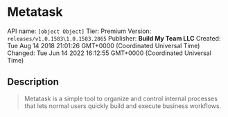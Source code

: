 # Metatask
API name: `[object Object]`
Tier: Premium
Version: `releases/v1.0.1583\1.0.1583.2865`
Publisher: **Build My Team LLC**
Created: Tue Aug 14 2018 21:01:26 GMT+0000 (Coordinated Universal Time)
Changed: Tue Jun 14 2022 16:12:55 GMT+0000 (Coordinated Universal Time)

## Description
> Metatask is a simple tool to organize and control internal processes that lets normal users quickly build and execute business workflows.
